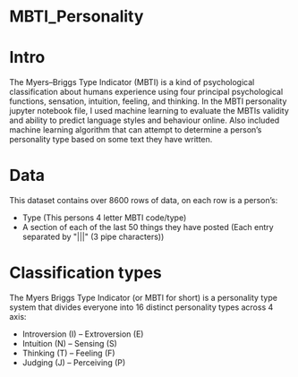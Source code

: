 # MBTI_Personality


# Intro
The Myers–Briggs Type Indicator (MBTI) is a kind of psychological classification about humans experience using four principal psychological functions, sensation, intuition, feeling, and thinking.
In the MBTI personality jupyter notebook file, I used machine learning to evaluate the MBTIs validity and ability to predict language styles and behaviour online. Also included machine learning algorithm that can attempt to determine a person’s personality type based on some text they have written.

# Data
This dataset contains over 8600 rows of data, on each row is a person’s:
- Type (This persons 4 letter MBTI code/type)
- A section of each of the last 50 things they have posted (Each entry separated by "|||" (3 pipe characters))


# Classification types
The Myers Briggs Type Indicator (or MBTI for short) is a personality type system that divides everyone into 16 distinct personality types across 4 axis:
- Introversion (I) – Extroversion (E)
- Intuition (N) – Sensing (S)
- Thinking (T) – Feeling (F)
- Judging (J) – Perceiving (P)

